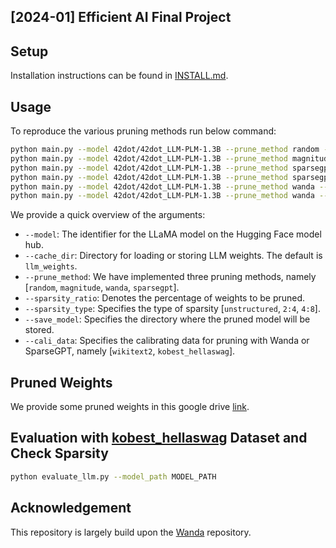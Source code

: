 ## [2024-01] Efficient AI Final Project

## Setup
Installation instructions can be found in [INSTALL.md](INSTALL.md).

## Usage
To reproduce the various pruning methods run below command: 

```sh
python main.py --model 42dot/42dot_LLM-PLM-1.3B --prune_method random --sparsity_ratio 0.5 --sparsity_type unstructured --save_model out/42_dot_weight_random
python main.py --model 42dot/42dot_LLM-PLM-1.3B --prune_method magnitude --sparsity_ratio 0.5 --sparsity_type unstructured --save_model out/42_dot_weight_magnitude
python main.py --model 42dot/42dot_LLM-PLM-1.3B --prune_method sparsegpt --sparsity_ratio 0.5 --sparsity_type unstructured --save_model out/42_dot_weight_sparsegpt_kobest --cali_data "kobest_hellaswag"
python main.py --model 42dot/42dot_LLM-PLM-1.3B --prune_method sparsegpt --sparsity_ratio 0.5 --sparsity_type unstructured --save_model out/42_dot_weight_sparsegpt_wiki --cali_data "wikitext2"
python main.py --model 42dot/42dot_LLM-PLM-1.3B --prune_method wanda --sparsity_ratio 0.5 --sparsity_type unstructured --save_model out/42_dot_wanda_kobest --cali_data "kobest_hellaswag"
python main.py --model 42dot/42dot_LLM-PLM-1.3B --prune_method wanda --sparsity_ratio 0.5 --sparsity_type unstructured --save_model out/42_dot_wanda_wiki --cali_data "wikitext2"
```

We provide a quick overview of the arguments:  
- `--model`: The identifier for the LLaMA model on the Hugging Face model hub.
- `--cache_dir`: Directory for loading or storing LLM weights. The default is `llm_weights`.
- `--prune_method`: We have implemented three pruning methods, namely [`random`, `magnitude`, `wanda`, `sparsegpt`].
- `--sparsity_ratio`: Denotes the percentage of weights to be pruned.
- `--sparsity_type`: Specifies the type of sparsity [`unstructured`, `2:4`, `4:8`].
- `--save_model`: Specifies the directory where the pruned model will be stored.
- `--cali_data`: Specifies the calibrating data for pruning with Wanda or SparseGPT, namely [`wikitext2`, `kobest_hellaswag`].

## Pruned Weights
We provide some pruned weights in this google drive [link](https://drive.google.com/drive/folders/17vAyTgZCKV9UPCFYuFI_NQA91k9_MLXH?usp=share_link).

## Evaluation with [kobest_hellaswag](https://www.google.com/search?client=safari&rls=en&q=kobest&ie=UTF-8&oe=UTF-8) Dataset and Check Sparsity
```sh
python evaluate_llm.py --model_path MODEL_PATH
```

## Acknowledgement
This repository is largely build upon the [Wanda](https://github.com/locuslab/wanda) repository.
